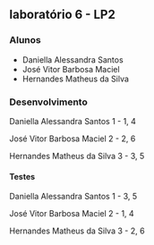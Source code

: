 ## laboratório 6 - LP2

### Alunos
- Daniella Alessandra Santos 
- José Vitor Barbosa Maciel
- Hernandes Matheus da Silva



### Desenvolvimento
Daniella Alessandra Santos 1 - 1, 4

José Vitor Barbosa Maciel 2 - 2, 6

Hernandes Matheus da Silva 3 - 3, 5


#### Testes

Daniella Alessandra Santos 1 - 3, 5

José Vitor Barbosa Maciel 2 - 1, 4

Hernandes Matheus da Silva 3 - 2, 6
